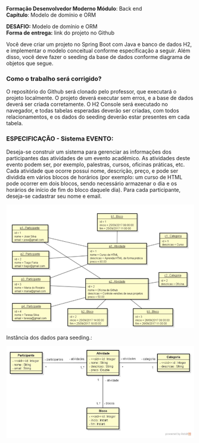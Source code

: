 **Formação Desenvolvedor Moderno Módulo**: Back end <br>
**Capítulo**: Modelo de domínio e ORM

**DESAFIO:** Modelo de domínio e ORM  
**Forma de entrega:** link do projeto no Github

Você deve criar um projeto no Spring Boot com Java e banco de dados H2, e implementar o modelo
conceitual conforme especificação a seguir. Além disso, você deve fazer o seeding da base de dados
conforme diagrama de objetos que segue.<br>

<h3>Como o trabalho será corrigido?</h3> 
O repositório do Github será clonado pelo professor, que executará o projeto localmente. O projeto
deverá executar sem erros, e a base de dados deverá ser criada corretamente. O H2 Console será
executado no navegador, e todas tabelas esperadas deverão ser criadas, com todos relacionamentos, e
os dados do seeding deverão estar presentes em cada tabela.

<h3>ESPECIFICAÇÃO - Sistema EVENTO:</h3>
Deseja-se construir um sistema para gerenciar as informações dos participantes das atividades de um
evento acadêmico. As atividades deste evento podem ser, por exemplo, palestras, cursos, oficinas
práticas, etc. Cada atividade que ocorre possui nome, descrição, preço, e pode ser dividida em vários
blocos de horários (por exemplo: um curso de HTML pode ocorrer em dois blocos, sendo necessário
armazenar o dia e os horários de início de fim do bloco daquele dia). Para cada participante, deseja-se
cadastrar seu nome e email.

<p style="text-align: center;">
  <img alt="Diagrama de objetos" src="imagens/diagrama-de-objetos.png">
</p>

Instância dos dados para seeding.:

<p style="text-align: center;">
  <img alt="Diagrama modelo conceitual" src="imagens/diagrama-modelo-conceitual.png">
</p>
